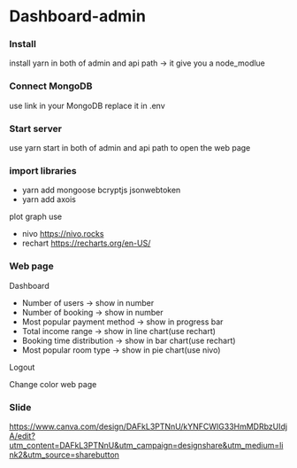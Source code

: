 # Dashboard-admin
### Install 
install yarn in both of admin and api path -> it give you a node_modlue

### Connect MongoDB 
use link in your MongoDB replace it in .env

### Start server
use yarn start in both of admin and api path to open the web page

### import libraries
- yarn add mongoose bcryptjs jsonwebtoken
- yarn add axois

plot graph use
- nivo
https://nivo.rocks
- rechart
https://recharts.org/en-US/

### Web page
Dashboard 
- Number of users -> show in number
- Number of booking -> show in number
- Most popular payment method -> show in progress bar
- Total income range -> show in line chart(use rechart)
- Booking time distribution -> show in bar chart(use rechart)
- Most popular room type -> show in pie chart(use nivo)

Logout

Change color web page

### Slide
https://www.canva.com/design/DAFkL3PTNnU/kYNFCWIG33HmMDRbzUIdjA/edit?utm_content=DAFkL3PTNnU&utm_campaign=designshare&utm_medium=link2&utm_source=sharebutton
